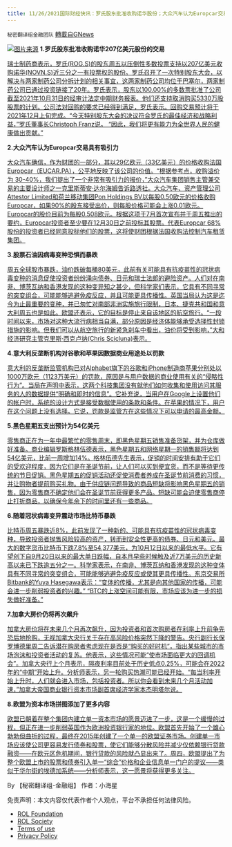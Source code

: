 ```yaml
---
title: 11/26/2021国际财经快讯：罗氏股东批准收购诺华股份；大众汽车认为Europcar交易具有吸引力
---
```

`秘密翻译组金融团队` [轉載自GNews](https://gnews.org/zh-hans/1697425/)

![](https://assets.gnews.org/wp-content/uploads/2021/11/图片1-113.png)[图片来源](https://www.reuters.com/)
**1.罗氏股东批准收购诺华207亿美元股份的交易**

[瑞士制药商表示，罗氏(ROG.S)的股东周五以压倒性多数投票支持以207亿美元收购诺华(NOVN.S)近三分之一有投票权的股份。罗氏召开了一次特别股东大会，以解决与两家制药公司分拆计划的相关事宜，这两家制药公司均位于巴塞尔，两家制药公司已通过投资链接了20年。罗氏表示，股东以100.00%的多数票批准了公司截至2021年10月31日的经审计法定中期财务报表。他们还支持取消购买5330万股股票的计划。公司法对回购的要求已经得到满足，罗氏表示。回购交易预计将于2021年12月上旬完成。“今天特别股东大会的决议符合罗氏的最佳经济和战略利益，”罗氏董事长Christoph Franz说。 “因此，我们将更有能力为全世界人民的健康做出贡献。”](https://www.reuters.com/business/healthcare-pharmaceuticals/roche-shareholders-approve-deal-buy-novartiss-stake-2021-11-26/)

**2.大众汽车认为Europcar交易具有吸引力**

[大众汽车确信，作为财团的一部分，其以29亿欧元（33亿美元）的价格收购法国Europcar（EUCAR.PA），公平地反映了该公司的价值。“根据参考点，收购溢价为 30-40%，我们提出了一个非常有吸引力的报价，”大众汽车集团销售主管兼交易的主要设计师之一克里斯蒂安·达尔海姆告诉路透社。大众汽车、资产管理公司Attestor Limited和荷兰移动集团Pon Holdings BV以每股0.50欧元的价格收购Europcar，如果90%的股东接受出价，则每股价格可能会上涨0.01欧元。Europcar的股价目前为每股0.508欧元。根据这项于7月首次宣布并于周五推出的要约，Europcar投资者至少要在12月30日之前投标其股票。代表Europcar 68%股份的投资者已经同意投标他们的股票，这将使财团根据法国收购法控制汽车租赁集团。](https://www.reuters.com/business/autos-transportation/volkswagen-sees-europcar-deal-attractive-quashes-hopes-higher-bid-2021-11-26/)

**3.股票石油因病毒变种恐惧而暴跌**

[周五全球股市暴跌，油价跌破每桶80美元，此前有关可能具有抗疫苗性的冠状病毒变种的消息促使投资者纷纷涌向债券、日元和瑞士法郎的避险资产。人们对在南非、博茨瓦纳和香港发现的这种变异知之甚少，但科学家们表示，它具有不同寻常的突变组合，可能能够逃避免疫反应，并且可能更具传播性。英国当局认为这是迄今为止最重要的变种，并已匆忙对南部非洲实施旅行限制，日本、捷克共和国和意大利周五也是如此。欧盟还表示，它的目标是停止来自该地区的航空旅行。“一段时间以来，市场对这种大流行病相当自满，部分原因是经济体能够承受选择性封锁措施的影响。但我们可以从航空旅行的新紧急刹车中看出，油价将受到影响，”大和经济研究主管克里斯·西克卢纳(Chris Scicluna)表示。](https://www.oann.com/stocks-slip-havens-rally-as-new-covid-19-variant-spooks-investors/)

**4.意大利反垄断机构对谷歌和苹果因数据商业用途处以罚款**

[意大利的反垄断监管机构已对Alphabet旗下的谷歌和iPhone制造商苹果分别处以1000万欧元（1123万美元）的罚款，原因是与用户数据的商业使用有关的“侵略性行为”。当局在声明中表示，这两个科技集团没有就他们如何收集和使用访问其服务的人的数据提供“明确和即时的信息”。它补充说，当用户在Google上设置他们的帐户时，系统的设计方式是接受数据使用的条款和条件。在苹果的情况下，用户在这个问题上没有选择。它说，罚款是监管方在这些情况下可以申请的最高金额。](https://www.oann.com/italys-antitrust-fines-google-apple-for-commercial-use-of-data/)

**5.黑色星期五支出预计为54亿美元**

[零售商正在为一年中最繁忙的零售周末，即黑色星期五销售准备货架，并为仓库做好准备。商业编辑罗斯格林伍德表示，黑色星期五和网络星期一的销售额将达到54亿美元，比前一周增加14%。格林伍德先生表示，促销的时间安排有助于它们的受欢迎程度，因为它们是在圣诞节前，让人们可以买到便宜货，而不是等待更传统的节日促销。黑色星期五的促销活动还促使消费者养成在圣诞节前消费的习惯，并让购物者提前购买礼物。由于供应链问题导致的商品短缺将影响黑色星期五的销售，因为零售商不确定他们会在圣诞节前获得更多产品。短缺可能会迫使零售商停止打折商品，以确保今年余下的时间里还有一些商品。](https://www.skynews.com.au/business/finance/black-friday-spending-expected-to-be-54-billion/video/736ed27940f7efa232882a17e683112b)

**6.随着冠状病毒变异震动市场比特币暴跌**

[比特币周五暴跌近8%，此前发现了一种新的、可能具有抗疫苗性的冠状病毒变种，导致投资者抛售风险较高的资产，转而到安全性更高的债券、日元和美元。最大的数字货币比特币下跌7.8%至54,377美元，为10月12日以来的最低水平。它有望创下自9月20日以来的最大单日跌幅，自本月早些时候触及近7万美元的历史新高以来已下跌逾五分之一。科学家表示，在南非、博茨瓦纳和香港发现的这种变体具有不同寻常的突变组合，可能能够逃避免疫反应或使其更具传播性。东京交易所Bitbank的Yuya Hasegawa表示：“变体的传播，尤其是向其他国家的传播，可能会进一步削弱投资者的兴趣。” “BTC的上涨空间可能有限，市场应该为进一步的损失做好准备。”](https://www.oann.com/bitcoin-slumps-as-coronavirus-variant-shakes-markets/)

**7.加拿大房价仍将再次飙升**

[加拿大房价将在未来几个月再次飙升，因为投资者和首次购房者在利率上升前争先恐后地抢购，无视加拿大央行关于存在高风险价格突然下降的警告。央行副行长保罗博德里周二告诉潜在购房者考虑现在是否是“购买的好时机”，指出某些城市的市场泡沫和投资者活动的复苏。他表示，这些情况可能“使市场面临更大的回调机会”。加拿大央行上个月表示，隔夜利率目前处于历史低点0.25%，可能会在2022年的“中期”开始上升。分析师表示，另一轮购买热潮可能已经开始。“每当利率开始上升时，人们就会进入市场，包括投资者。所以你会看到未来几个月活动加速，”加拿大帝国商业银行资本市场副首席经济学家本杰明塔尔说。](https://www.reuters.com/markets/us/up-up-up-canada-house-prices-poised-surge-again-despite-central-bank-warning-2021-11-24/)

**8.欧盟为资本市场拼图添加了更多内容**

[欧盟已朝着在整个集团内建立单一资本市场的愿景迈进了一步，这是一个缓慢的过程，但正在进一步削弱英国作为欧洲投资银行家的地位。欧盟首先开始了一个雄心勃勃但曲折的过程，最终在2015年创建了一个单一的欧盟证券市场。创建单一市场应该使公司更容易发行债券和股票，使它们能够分散风险并减少仅依赖银行贷款融资——在欧元区危机期间，银行贷款的风险就凸显出来了。周四，欧盟提出了为整个欧盟上市的股票和债券引入单一“综合”价格和企业信息单一门户的提议——类似于华尔街的埃德加系统——分析师表示，这一愿景将获得更多关注。](https://www.reuters.com/markets/stocks/eu-adds-more-pieces-its-elusive-capital-market-jigsaw-2021-11-25/)

By 【秘密翻译组-金融组】
作者：小海星

 

免责声明：本文内容仅代表作者个人观点，平台不承担任何法律风险。

- [ROL Foundation](https://rolfoundation.org/)
- [ROL Society](https://rolsociety.org/)
- [Terms of use](https://gnews.org/terms-of-use-3/)
- [Privacy Policy](https://gnews.org/privacy-policy/)
